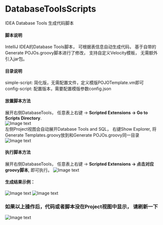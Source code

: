 # DatabaseToolsScripts
IDEA Database Tools 生成代码脚本

#### 脚本说明
IntelliJ IDEA的Database Tools脚本， 可根据表信息自动生成代码， 基于自带的Generate POJOs.groovy脚本进行了修改， 支持自定义Velocity模板， 无需额外引入jar包。

#### 目录说明
simple-script: 简化版，无需配置文件，定义模版POJOTemplate.vm即可  
config-script: 配置版本，需要配置模版参数config.json

#### 放置脚本方法
展开右侧DatabaseTools， 任意表上右键 -> **Scripted Extensions -> Go to Scripts Directory**.  
![Image text](images/1.png)  
左侧Project视图会自动展开Database Tools and SQL， 右键Show Explorer, 将Generate Templates.groovy放到和Generate POJOs.groovy同一目录  
![Image text](images/2.png)

#### 执行脚本方法
展开右侧DatabaseTools， 任意表上右键 -> **Scripted Extensions -> 点击对应groovy脚本**, 即可执行。
![Image text](images/3.png)


#### 生成结果示例：
![Image text](images/DTO.png)
![Image text](images/VO.png)

### 如果以上操作后，代码或者脚本没在Project视图中显示， 请刷新一下
![Image text](images/10.png)
